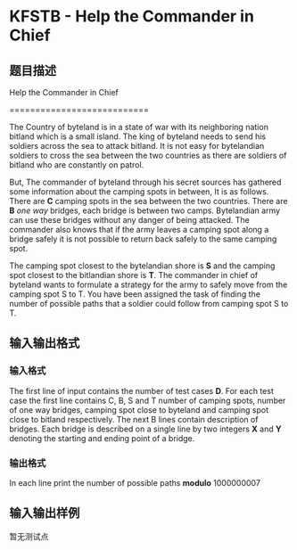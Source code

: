 # KFSTB - Help the Commander in Chief

## 题目描述

Help the Commander in Chief

===========================

The Country of byteland is in a state of war with its neighboring nation bitland which is a small island. The king of byteland needs to send his soldiers across the sea to attack bitland. It is not easy for bytelandian soldiers to cross the sea between the two countries as there are soldiers of bitland who are constantly on patrol.

But, The commander of byteland through his secret sources has gathered some information about the camping spots in between, It is as follows. There are **C** camping spots in the sea between the two countries. There are **B** _one way_ bridges, each bridge is between two camps. Bytelandian army can use these bridges without any danger of being attacked. The commander also knows that if the army leaves a camping spot along a bridge safely it is not possible to return back safely to the same camping spot.

The camping spot closest to the bytelandian shore is **S** and the camping spot closest to the bitlandian shore is **T**. The commander in chief of byteland wants to formulate a strategy for the army to safely move from the camping spot S to T. You have been assigned the task of finding the number of possible paths that a soldier could follow from camping spot S to T.

## 输入输出格式

### 输入格式

The first line of input contains the number of test cases **D**. For each test case the first line contains C, B, S and T number of camping spots, number of one way bridges, camping spot close to byteland and camping spot close to bitland respectively. The next B lines contain description of bridges. Each bridge is described on a single line by two integers **X** and **Y** denoting the starting and ending point of a bridge.

### 输出格式

In each line print the number of possible paths **modulo** 1000000007

## 输入输出样例

暂无测试点

